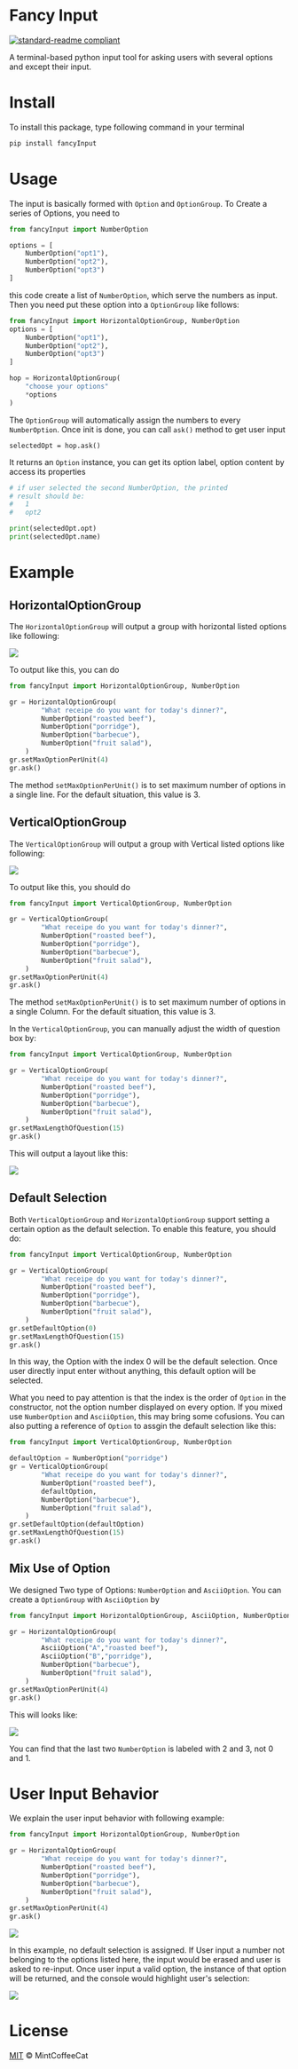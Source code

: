 # Fancy Input

[![standard-readme compliant](https://img.shields.io/badge/readme%20style-standard-brightgreen.svg?style=flat-square)](https://github.com/RichardLitt/standard-readme)

A terminal-based python input tool for asking users with several options and except their input.

# Install
To install this package, type following command in your terminal

```bash
pip install fancyInput
```


# Usage

The input is basically formed with `Option` and `OptionGroup`. To Create a series of Options, you need to

```python
from fancyInput import NumberOption

options = [
    NumberOption("opt1"),
    NumberOption("opt2"),
    NumberOption("opt3")
]
```

this code create a list of `NumberOption`, which serve the numbers as input. Then you need put these option into a `OptionGroup` like follows:

```python
from fancyInput import HorizontalOptionGroup, NumberOption
options = [
    NumberOption("opt1"),
    NumberOption("opt2"),
    NumberOption("opt3")
]

hop = HorizontalOptionGroup(
	"choose your options"
    *options
)
```

The `OptionGroup` will automatically assign the numbers to every `NumberOption`. Once init is done, you can call `ask()` method to get user input

```
selectedOpt = hop.ask()
```

It returns an `Option` instance, you can get its option label, option content by access its properties

```python
# if user selected the second NumberOption, the printed
# result should be:
# 	1
# 	opt2

print(selectedOpt.opt) 
print(selectedOpt.name)
```



# Example

## HorizontalOptionGroup

The `HorizontalOptionGroup` will output a group with horizontal listed options like following:

<!-- ![](img/horizontal.png) -->
![](img/https://github.com/MintCoffeeCat/FancyInput/blob/main/img/horizontal.png)


To output like this, you can do

```python
from fancyInput import HorizontalOptionGroup, NumberOption

gr = HorizontalOptionGroup(
        "What receipe do you want for today's dinner?",
        NumberOption("roasted beef"),
        NumberOption("porridge"),
        NumberOption("barbecue"),
        NumberOption("fruit salad"),
    )
gr.setMaxOptionPerUnit(4)
gr.ask()
```
The method `setMaxOptionPerUnit()` is to set maximum number of options in a single line. For the default situation, this value is 3.

## VerticalOptionGroup

The `VerticalOptionGroup` will output a group with Vertical listed options like following:

<!-- ![](img/vertical.png) -->
![](https://github.com/MintCoffeeCat/FancyInput/blob/main/img/vertical.png)


To output like this, you should do
```python
from fancyInput import VerticalOptionGroup, NumberOption

gr = VerticalOptionGroup(
        "What receipe do you want for today's dinner?",
        NumberOption("roasted beef"),
        NumberOption("porridge"),
        NumberOption("barbecue"),
        NumberOption("fruit salad"),
    )
gr.setMaxOptionPerUnit(4)
gr.ask()
```
The method `setMaxOptionPerUnit()` is to set maximum number of options in a single Column. For the default situation, this value is 3.

In the `VerticalOptionGroup`, you can manually adjust the width of question box by:
```python
from fancyInput import VerticalOptionGroup, NumberOption

gr = VerticalOptionGroup(
        "What receipe do you want for today's dinner?",
        NumberOption("roasted beef"),
        NumberOption("porridge"),
        NumberOption("barbecue"),
        NumberOption("fruit salad"),
    )
gr.setMaxLengthOfQuestion(15)
gr.ask()
``` 
This will output a layout like this:

<!-- ![](img/adjustVertical.png) -->
![](https://github.com/MintCoffeeCat/FancyInput/blob/main/img/adjustVertical.png)

## Default Selection
Both `VerticalOptionGroup` and `HorizontalOptionGroup` support setting a certain option as the default selection. To enable this feature, you should do:
```python
from fancyInput import VerticalOptionGroup, NumberOption

gr = VerticalOptionGroup(
        "What receipe do you want for today's dinner?",
        NumberOption("roasted beef"),
        NumberOption("porridge"),
        NumberOption("barbecue"),
        NumberOption("fruit salad"),
    )
gr.setDefaultOption(0)
gr.setMaxLengthOfQuestion(15)
gr.ask()
```
In this way, the Option with the index 0 will be the default selection. Once user directly input enter without anything, this default option will be selected. 

What you need to pay attention is that the index is the order of `Option` in the constructor, not the option number displayed on every option. If you mixed use `NumberOption` and `AsciiOption`, this may bring some cofusions. You can also putting a reference of `Option` to assgin the default selection like this:
```python
from fancyInput import VerticalOptionGroup, NumberOption

defaultOption = NumberOption("porridge")
gr = VerticalOptionGroup(
        "What receipe do you want for today's dinner?",
        NumberOption("roasted beef"),
        defaultOption,
        NumberOption("barbecue"),
        NumberOption("fruit salad"),
    )
gr.setDefaultOption(defaultOption)
gr.setMaxLengthOfQuestion(15)
gr.ask()
```

## Mix Use of Option
We designed Two type of Options: `NumberOption` and `AsciiOption`. You can create a `OptionGroup` with `AsciiOption` by
```python
from fancyInput import HorizontalOptionGroup, AsciiOption, NumberOption

gr = HorizontalOptionGroup(
        "What receipe do you want for today's dinner?",
        AsciiOption("A","roasted beef"),
        AsciiOption("B","porridge"),
        NumberOption("barbecue"),
        NumberOption("fruit salad"),
    )
gr.setMaxOptionPerUnit(4)
gr.ask()
```
This will looks like:

<!-- ![](img/AsciiHorizontal.png) -->
![](https://github.com/MintCoffeeCat/FancyInput/blob/main/img/AsciiHorizontal.png)

You can find that the last two `NumberOption` is labeled with 2 and 3, not 0 and 1.

# User Input Behavior
We explain the user input behavior with following example:
```python
from fancyInput import HorizontalOptionGroup, NumberOption

gr = HorizontalOptionGroup(
        "What receipe do you want for today's dinner?",
        NumberOption("roasted beef"),
        NumberOption("porridge"),
        NumberOption("barbecue"),
        NumberOption("fruit salad"),
    )
gr.setMaxOptionPerUnit(4)
gr.ask()
```
<!-- ![](img/horizontal.png) -->
![](https://github.com/MintCoffeeCat/FancyInput/blob/main/img/horizontal.png)

In this example, no default selection is assigned. If User input a number not belonging to the options listed here, the input would be erased and user is asked to re-input. Once user input a valid option, the instance of that option will be returned, and the console would highlight user's selection:

<!-- ![](img/selectedHorizontal.png) -->
![](https://github.com/MintCoffeeCat/FancyInput/blob/main/img/selectedHorizontal.png)

# License

[MIT](LICENSE) © MintCoffeeCat